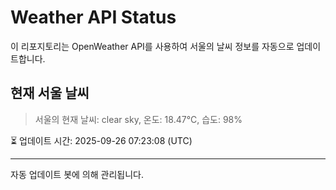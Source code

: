 
# Weather API Status

이 리포지토리는 OpenWeather API를 사용하여 서울의 날씨 정보를 자동으로 업데이트합니다.

## 현재 서울 날씨
> 서울의 현재 날씨: clear sky, 온도: 18.47°C, 습도: 98%

⏳ 업데이트 시간: 2025-09-26 07:23:08 (UTC)

---
자동 업데이트 봇에 의해 관리됩니다.
